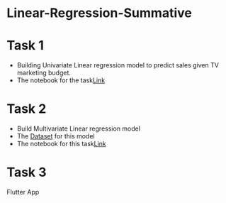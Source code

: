 # Linear-Regression-Summative

# Task 1
* Building Univariate Linear regression model to predict sales given TV marketing budget.
* The notebook for the task[Link](https://github.com/jeanraisa/Linear-Regression-Summative/blob/main/Jean_Raisa_Summative__Assignment.ipynb)

# Task 2
* Build Multivariate Linear regression model
* The [Dataset](https://www.kaggle.com/datasets/ashydv/advertising-dataset) for this model
* The notebook for this task[Link](https://github.com/jeanraisa/Linear-Regression-Summative/blob/main/Multivariete.ipynb)

# Task 3
Flutter App
